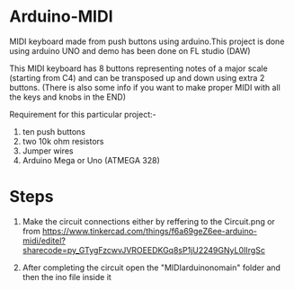 # Arduino-MIDI

MIDI keyboard made from push buttons using arduino.This project is done using arduino UNO and demo has been done on FL studio (DAW)

This MIDI keyboard has 8 buttons representing notes of a major scale (starting from C4) and can be transposed up and down using extra 2 buttons.
(There is also some info if you want to make proper MIDI with all the keys and knobs in the END)

Requirement for this particular project:-

1) ten push buttons
2) two 10k ohm resistors
3) Jumper wires
4) Arduino Mega or Uno (ATMEGA 328)

# Steps

1) Make the circuit connections either by reffering to the Circuit.png or from https://www.tinkercad.com/things/f6a69geZ6ee-arduino-midi/editel?sharecode=py_GTygFzcwvJVROEEDKGq8sP1jU2249GNyL0IIrgSc

2) After completing the circuit open the "MIDIarduinonomain" folder and then the ino file inside it
